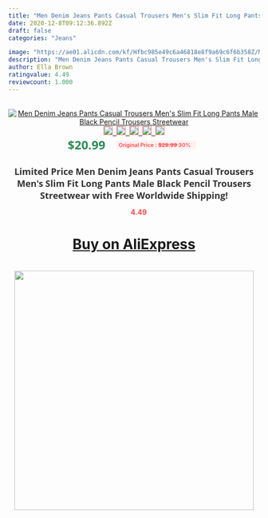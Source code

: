 ```yaml
---
title: "Men Denim Jeans Pants Casual Trousers Men's Slim Fit Long Pants Male Black Pencil Trousers Streetwear"
date: 2020-12-8T09:12:36.892Z
draft: false
categories: "Jeans"

image: "https://ae01.alicdn.com/kf/Hfbc985e49c6a46818e8f9a69c6f6b358Z/Men-Denim-Jeans-Pants-Casual-Trousers-Men-s-Slim-Fit-Long-Pants-Male-Black-Pencil-Trousers.jpg"
description: "Men Denim Jeans Pants Casual Trousers Men's Slim Fit Long Pants Male Black Pencil Trousers Streetwear"
author: Ella Brown
ratingvalue: 4.49
reviewcount: 1.000
---
```

<br>
<div style="text-align: center;">
<a href="https://s.click.aliexpress.com/e/_AZuiyH" target="_blank" rel="nofollow noopener noreferrer"><img alt="Men Denim Jeans Pants Casual Trousers Men's Slim Fit Long Pants Male Black Pencil Trousers Streetwear" class="magnifier-image" src="https://ae01.alicdn.com/kf/Hfbc985e49c6a46818e8f9a69c6f6b358Z/Men-Denim-Jeans-Pants-Casual-Trousers-Men-s-Slim-Fit-Long-Pants-Male-Black-Pencil-Trousers.jpg_640x640.jpg">
<br>
<img style="border:1px solid salmon" src="https://ae01.alicdn.com/kf/Hfbc985e49c6a46818e8f9a69c6f6b358Z/Men-Denim-Jeans-Pants-Casual-Trousers-Men-s-Slim-Fit-Long-Pants-Male-Black-Pencil-Trousers.jpg_120x120.jpg">&nbsp;&nbsp;<img style="border:1px solid salmon" src="https://ae01.alicdn.com/kf/H0424655484d5440392b8b872f2e0c99cx/Men-Denim-Jeans-Pants-Casual-Trousers-Men-s-Slim-Fit-Long-Pants-Male-Black-Pencil-Trousers.jpg_120x120.jpg">&nbsp;&nbsp;<img style="border:1px solid salmon" src="https://ae01.alicdn.com/kf/H6afcee975cbb4eb5b3cf0b31f34487c1j/Men-Denim-Jeans-Pants-Casual-Trousers-Men-s-Slim-Fit-Long-Pants-Male-Black-Pencil-Trousers.jpg_120x120.jpg">&nbsp;&nbsp;<img style="border:1px solid salmon" src="https://ae01.alicdn.com/kf/H83ed472e68284519b0da806ba5a9fbd98/Men-Denim-Jeans-Pants-Casual-Trousers-Men-s-Slim-Fit-Long-Pants-Male-Black-Pencil-Trousers.jpg_120x120.jpg">&nbsp;&nbsp;<img style="border:1px solid salmon" src="https://ae01.alicdn.com/kf/Hf52d01a985f0407f8f87d61e5c64e007N/Men-Denim-Jeans-Pants-Casual-Trousers-Men-s-Slim-Fit-Long-Pants-Male-Black-Pencil-Trousers.jpg_120x120.jpg"></a></div><br0>
<div style="text-align: center;"><span style="background-color: white; border: 0px; box-sizing: border-box; color: seagreen; display: inline-block; font-family: &quot;open sans&quot; , &quot;arial&quot; , &quot;helvetica&quot; , sans-serif , &quot;heiti&quot;; font-size: 24px; font-stretch: inherit; font-weight: 700; line-height: inherit; margin: 0px 10px 0px 0px; padding: 0px; vertical-align: middle;">$20.99 </span>
<span style="background: rgb(255 , 241 , 241); border-radius: 3px; border: 0px; box-sizing: border-box; color: #ff4747; display: inline-block; font-family: inherit; font-size: 12px; font-stretch: inherit; font-style: inherit; font-variant: inherit; font-weight: 600; line-height: inherit; margin: 0px; padding: 2px 5px; transform: scale(0.9); vertical-align: middle;">Original Price : <b style="text-decoration: line-through;">$29.99 </b> 30%&nbsp;&nbsp;</span></div>
<h1 style="color: #333333; display: inline-block; font-family: &quot;open sans&quot; , &quot;arial&quot; , &quot;helvetica&quot; , sans-serif , &quot;heiti&quot;; font-size: 18px; font-stretch: inherit; font-weight: 700; text-align: center;">Limited Price Men Denim Jeans Pants Casual Trousers Men's Slim Fit Long Pants Male Black Pencil Trousers Streetwear with Free Worldwide Shipping!</h1>
<div style="color: #ff4747; text-align: center;">
<img src="https://4.bp.blogspot.com/-M0ZcTcb-5uY/XleCXlxnR4I/AAAAAAAAAEc/OrjgMkXV1oMQFaCRZj5HQwOCBcu3w1FegCPcBGAYYCw/s1600/star.png" style="height: 15px;">&nbsp;<b>4.49</b></div>
<div class="button_cont" align="center"><a class="buynow_a" href="https://s.click.aliexpress.com/e/_AZuiyH" target="_blank" rel="nofollow noopener noreferrer"><H1>Buy on AliExpress</H1></a></div><br>
<div class="separator" style="clear: both; text-align: center;">
<img src="https://lh3.googleusercontent.com/-pTy5HemUv9M/XlePHvY0dAI/AAAAAAAAAE4/0nX5iRUoIWY8eMW9Dpxeirr157OZliDIgCLcBGAsYHQ/s1600/badge.gif" width="480">
</div>

